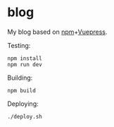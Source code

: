# blog
My blog based on [npm](https://docs.npmjs.com/downloading-and-installing-node-js-and-npm)+[Vuepress](https://vuepress.vuejs.org/guide/#how-it-works).

Testing:

```shell
npm install
npm run dev
```

Building:

```shell
npm build
```

Deploying:

```shell
./deploy.sh
```

